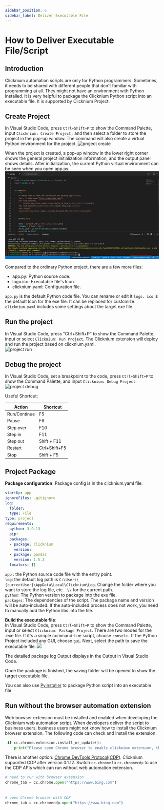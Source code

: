 ```yaml
---
sidebar_position: 6
sidebar_label: Deliver Executable File
---
```

# How to Deliver Executable File/Script
##  Introduction
Clicknium automation scripts are only for Python programmers. Sometimes, it needs to be shared with different people that don't familiar with programming at all. They might not  have an environment with Python installed. It is very helpful to package the Clicknium Python script into an executable file. It is supported by Clicknium Project. 

## Create Project

In Visual Studio Code, press `Ctrl+Shift+P` to show the Command Palette, input `Clicknium: Create Project,` and then select a folder to store the project in the pop-up window. The command will also create a virtual Python environment for the project. 
![project create](../img/create_project.gif)

When the project is created, a pop-up window in the lower right corner shows the general project initialization information, and the output panel shows details. After initialization, the current Python virtual environment can be seen when you open app.py.  
![virtualEnv](img/virtualEnv.png)

Compared to the ordinary Python project, there are a few more files:
- app.py: Python source code.
- logo.ico: Executable file's Icon.
- clicknium.yaml: Configuration file.

`app.py` is the default Python code file. You can rename or edit it.`logo. ico` is the default Icon for the exe file. It can be replaced for customize. 
`clicknium.yaml` includes some settings about the target exe file. 


## Run the project

In Visual Studio Code, press "Ctrl+Shift+P" to show the Command Palette, input or select `Clicknium: Run Project`. The Clicknium extension will deploy and run the project based on clicknium.yaml.  
![project run](../img/run_project.gif) 

## Debug the project

In Visual Studio Code, set a breakpoint to the code, press `Ctrl+Shift+P` to show the Command Palette, and input `Clicknium: Debug Project`.  
![project debug](../img/debug_project_3.png)  

Useful Shortcut:

|  Action   | Shortcut  |
|  ----  | ----  |
| Run/Continue  | F5 |
| Pause | F6 |
| Step over  | F10 |
| Step in  | F11 |
| Step out  | Shift + F11 |
| Restart  | Ctrl+Shift+F5 |
| Stop   | Shift + F5 |  

## Project Package

**Package configuration**: Package config is in the clicknium.yaml file:  
```yaml
startUp: app
ignoreFiles: .gitignore
log:
  folder: 
  type: File
type: project
requirements:
  python: 3.9.13
  pip: 
  packages:
  - package: clicknium
    version: 
  - package: pandas
    version: 1.5.3
  locators: []
```
`app` : the Python source code file with the entry point.  
`log`: the default log path is `C:\Users\{currentUser}\AppData\Local\Clicknium\Log`. Change the folder where you want to store the log file, etc. `.\\` for the current path.  
`python`: The Python version to package into the exe file.   
`packages`: The dependencies of the script. The package name and version will be auto-included. If the auto-included process does not work, you need to manually add the Python libs into the file. 

**Build the executable file**:  
In Visual Studio Code, press `Ctrl+Shift+P` to show the Command Palette, input or select `Clicknium: Package Project`. There are two modes for the .exe file. If it's a simple command-line script, choose `console.` If the Python Project included any GUI, choose `gui`. Next, select the path to save the executable file.
![](../img/pack_project.gif)

The detailed package log Output displays in the Output in Visual Studio Code.

Once the package is finished, the saving folder will be opened to show the target executable file.

You can also use [Pyinstaller](https://pyinstaller.org/en/stable/) to package Python script into an executable file. 

## Run without the browser automation extension
Web browser extension must be installed and enabled when developing the Clicknium web automation script. When developers deliver the script to business users, business users might not know how to install the Clicknium browser extension. The following code can check and install the extension.  
```Python
 if cc.chrome.extension.install_or_update():
    print("Please open Chrome browser to enable clicknium extension, then run again.")
```
There is another option: [Chrome DevTools Protocol(CDP)](https://chromedevtools.github.io/devtools-protocol/). Clicknium supported CDP after version 0.1.12. Switch `cc.chrome` to `cc.chromecdp` to use the CDP APIs which can run without web automation extension.
```python
# need to run with browser extension 
chrome_tab = cc.chrome.open("https://www.bing.com")


# open Chrome browser with CDP
chrome_tab = cc.chromecdp.open("https://www.bing.com")

```
